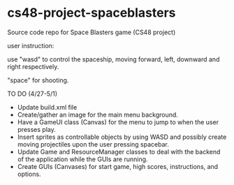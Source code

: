 # cs48-project-spaceblasters
Source code repo for Space Blasters game (CS48 project)

user instruction:

use "wasd" to control the spaceship, moving forward, left, downward and right respectively. 

"space" for shooting.

TO DO (4/27-5/1)
* Update build.xml file
* Create/gather an image for the main menu background. 
* Have a GameUI class (Canvas) for the menu to jump to when the user presses play.
* Insert sprites as controllable objects by using WASD and possibly create moving projectiles
  upon the user pressing spacebar.
* Update Game and ResourceManager classes to deal with the backend of the application while the GUIs
  are running.
* Create GUIs (Canvases) for start game, high scores, instructions, and options.
